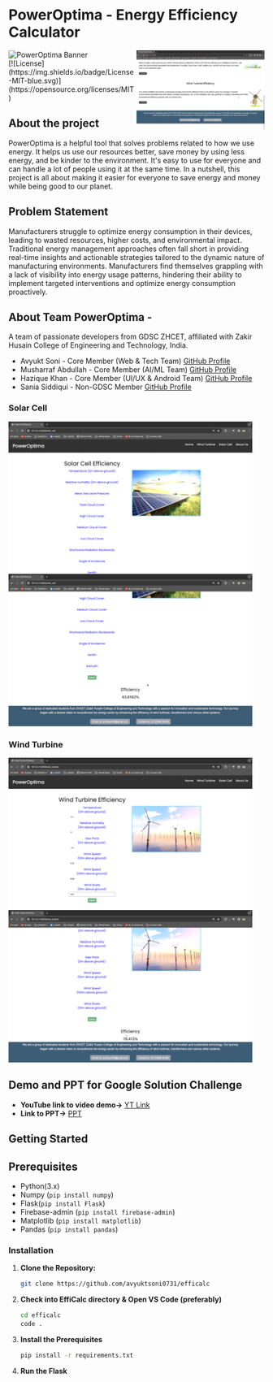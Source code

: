 # PowerOptima - Energy Efficiency Calculator

<div>
  <img src="https://github.com/avyuktsoni0731/efficalc/blob/main/images/1.png" alt="PowerOptima Banner" width="50%" align="left">
  <img src="https://github.com/avyuktsoni0731/efficalc/blob/main/images/6.png" alt="PowerOptima Banner" width="50%" align="right">
</div>
</br>
[![License](https://img.shields.io/badge/License-MIT-blue.svg)](https://opensource.org/licenses/MIT)

## About the project 
PowerOptima is a helpful tool that solves problems related to how we use energy. It helps us use our resources better, save money by using less energy, and be kinder to the environment. It's easy to use for everyone and can handle a lot of people using it at the same time. In a nutshell, this project is all about making it easier for everyone to save energy and money while being good to our planet.

## Problem Statement
Manufacturers struggle to optimize energy consumption in their devices, leading to wasted resources, higher costs, and environmental impact. Traditional energy management approaches often fall short in providing real-time insights and actionable strategies tailored to the dynamic nature of manufacturing environments. Manufacturers find themselves grappling with a lack of visibility into energy usage patterns, hindering their ability to implement targeted interventions and optimize energy consumption proactively.

## About Team PowerOptima - 
A team of passionate developers from GDSC ZHCET, affiliated with Zakir Husain College of Engineering and Technology, India.
- Avyukt Soni - Core Member (Web & Tech Team) [GitHub Profile](https://github.com/avyuktsoni0731)
- Musharraf Abdullah - Core Member (AI/ML Team) [GitHub Profile](https://github.com/Hazique007)
- Hazique Khan - Core Member (UI/UX & Android Team) [GitHub Profile](https://github.com/mush-abd)
- Sania Siddiqui - Non-GDSC Member [GitHub Profile](https://github.com/saniasiddiqui231)

### Solar Cell
<img src="https://github.com/avyuktsoni0731/efficalc/blob/main/images/2.png" alt="Solar Cell Page" width="480px" align="left">
<img src="https://github.com/avyuktsoni0731/efficalc/blob/main/images/3.png" alt="Solar Cell Page" width="480px" aligh="right">

### Wind Turbine
<img src="https://github.com/avyuktsoni0731/efficalc/blob/main/images/4.png" alt="Wind Turbine Page" width="480px" align="left">
<img src="https://github.com/avyuktsoni0731/efficalc/blob/main/images/5.png" alt="Wind Turbine Page" width="480px" aligh="right">

  
## Demo and PPT for Google Solution Challenge

- **YouTube link to video demo->** [YT Link](https://youtu.be/vJA06WuAZdM)
- **Link to PPT->** [PPT](https://docs.google.com/presentation/d/1yHybj-3R9_eyHCjUuBTvJ18JM1mCZ91Y/edit?usp=drive_link&ouid=110931807220489325160&rtpof=true&sd=true)

## Getting Started

## Prerequisites

- Python(3.x)
- Numpy (```pip install numpy```)
- Flask(```pip install Flask```)
- Firebase-admin (```pip install firebase-admin```)
- Matplotlib (```pip install matplotlib```)
- Pandas (```pip install pandas```)

### Installation

1. **Clone the Repository:**

   ```bash
   git clone https://github.com/avyuktsoni0731/efficalc
2. **Check into EffiCalc directory & Open VS Code (preferably)**
   ```bash
   cd efficalc
   code .

3. **Install the Prerequisites**
   ```bash
   pip install -r requirements.txt
   ```
4. **Run the Flask**
